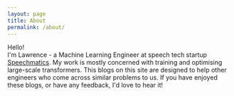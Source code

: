 ```yaml
---
layout: page
title: About
permalink: /about/
---
```


Hello! <br>
I'm Lawrence - a Machine Learning Engineer at speech tech startup [Speechmatics](https://www.speechmatics.com/?utm_source=google&utm_medium=ppc&utm_campaign=%7Bspeechmaticsbranded%7D&ad_group=126556305012&match_type=e&device=c&keyword=speechmatics&utm_term=speechmatics&gad=1&gclid=Cj0KCQjw9deiBhC1ARIsAHLjR2DlWvhb1yTLpA3672_vB7sTe4gLdTlr-HfmKya0QCppZOQ9IYtdwo4aAktbEALw_wcB). My work is mostly concerned with training and optimising large-scale transformers. This blogs on this site are designed to help other engineers who come across similar problems to us. If you have enjoyed these blogs, or have any feedback, I'd love to hear it! 
